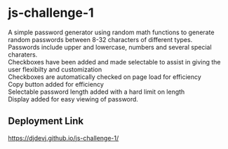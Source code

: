 # js-challenge-1
A simple password generator using random math functions to generate random passwords between 8-32 characters of different types.<br>
Passwords include upper and lowercase, numbers and several special charaters.<br>
Checkboxes have been added and made selectable to assist in giving the user flexibilty and customization<br>
Checkboxes are automatically checked on page load for efficiency<br>
Copy button added for efficiency<br>
Selectable password length added with a hard limit on length<br>
Display added for easy viewing of password.
## Deployment Link
https://djdevj.github.io/js-challenge-1/
